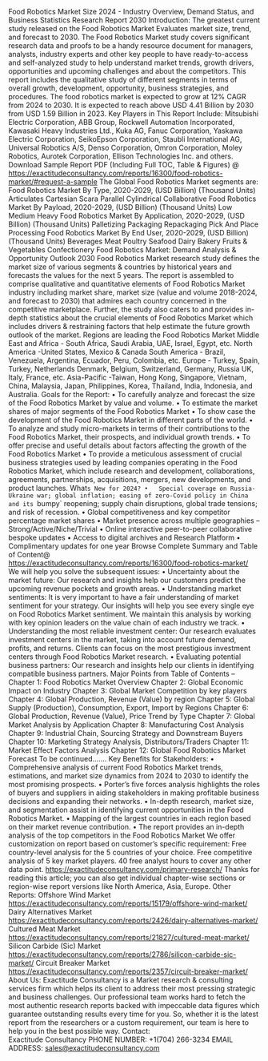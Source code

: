 Food Robotics Market Size 2024 - Industry Overview, Demand Status, and Business Statistics Research Report 2030 
Introduction:
The greatest current  study released on the Food Robotics Market Evaluates market size, trend, and forecast to 2030. The Food Robotics Market study covers significant research data and proofs to be a handy resource document for managers, analysts, industry experts and other key people to have ready-to-access and self-analyzed study to help understand market trends, growth drivers, opportunities and upcoming challenges and about the competitors. This report includes the qualitative study of different segments in terms of overall growth, development, opportunity, business strategies, and procedures. 
The food robotics market is expected to grow at 12% CAGR from 2024 to 2030. It is expected to reach above USD 4.41 Billion by 2030 from USD 1.59 Billion in 2023.
Key Players in This Report Include: 
Mitsubishi Electric Corporation, ABB Group, Rockwell Automation Incorporated, Kawasaki Heavy Industries Ltd., Kuka AG, Fanuc Corporation, Yaskawa Electric Corporation, SeikoEpson Corporation, Staubli International AG, Universal Robotics A/S, Denso Corporation, Omron Corporation, Moley Robotics, Aurotek Corporation, Ellison Technologies Inc. and others.
Download Sample Report PDF (Including Full TOC, Table & Figures) @ 
https://exactitudeconsultancy.com/reports/16300/food-robotics-market/#request-a-sample
The Global Food Robotics Market segments are:
Food Robotics Market By Type, 2020-2029, (USD Billion) (Thousand Units)
Articulates
Cartesian
Scara
Parallel
Cylindrical
Collaborative
Food Robotics Market By Payload, 2020-2029, (USD Billion) (Thousand Units)
Low
Medium
Heavy
Food Robotics Market By Application, 2020-2029, (USD Billion) (Thousand Units)
Palletizing
Packaging
Repackaging
Pick And Place
Processing
Food Robotics Market By End User, 2020-2029, (USD Billion) (Thousand Units)
Beverages
Meat
Poultry
Seafood
Dairy
Bakery
Fruits & Vegetables
Confectionery
Food Robotics Market: Demand Analysis & Opportunity Outlook 2030
Food Robotics Market research study defines the market size of various segments & countries by historical years and forecasts the values for the next 5 years. The report is assembled to comprise qualitative and quantitative elements of Food Robotics Market industry including market share, market size (value and volume 2018-2024, and forecast to 2030) that admires each country concerned in the competitive marketplace. Further, the study also caters to and provides in-depth statistics about the crucial elements of Food Robotics Market which includes drivers & restraining factors that help estimate the future growth outlook of the market.
Regions are leading the Food Robotics Market
Middle East and Africa - South Africa, Saudi Arabia, UAE, Israel, Egypt, etc.
North America -United States, Mexico & Canada
South America - Brazil, Venezuela, Argentina, Ecuador, Peru, Colombia, etc.
Europe - Turkey, Spain, Turkey, Netherlands Denmark, Belgium, Switzerland, Germany, Russia UK, Italy, France, etc.
Asia-Pacific -Taiwan, Hong Kong, Singapore, Vietnam, China, Malaysia, Japan, Philippines, Korea, Thailand, India, Indonesia, and Australia.
Goals for the Report:
•	To carefully analyze and forecast the size of the Food Robotics Market by value and volume.
•	To estimate the market shares of major segments of the Food Robotics Market 
•	To show case the development of the Food Robotics Market in different parts of the world.
•	To analyze and study micro-markets in terms of their contributions to the Food Robotics Market, their prospects, and individual growth trends.
•	To offer precise and useful details about factors affecting the growth of the Food Robotics Market 
•	To provide a meticulous assessment of crucial business strategies used by leading companies operating in the Food Robotics Market, which include research and development, collaborations, agreements, partnerships, acquisitions, mergers, new developments, and product launches.
What`s New for 2024?
•	Special coverage on Russia-Ukraine war; global inflation; easing of zero-Covid policy in China and its `bumpy` reopening; supply chain disruptions, global trade tensions; and risk of recession.
•	Global competitiveness and key competitor percentage market shares
•	Market presence across multiple geographies – Strong/Active/Niche/Trivial
•	Online interactive peer-to-peer collaborative bespoke updates
•	Access to digital archives and Research Platform
•	Complimentary updates for one year
Browse Complete Summary and Table of Content@  
https://exactitudeconsultancy.com/reports/16300/food-robotics-market/
We will help you solve the subsequent issues:
•	Uncertainty about the market future: Our research and insights help our customers predict the upcoming revenue pockets and growth areas.
•	Understanding market sentiments: It is very important to have a fair understanding of market sentiment for your strategy. Our insights will help you see every single eye on Food Robotics Market sentiment. We maintain this analysis by working with key opinion leaders on the value chain of each industry we track.
•	Understanding the most reliable investment center: Our research evaluates investment centers in the market, taking into account future demand, profits, and returns. Clients can focus on the most prestigious investment centers through Food Robotics Market research.
•	Evaluating potential business partners: Our research and insights help our clients in identifying compatible business partners.
Major Points from Table of Contents –
Chapter 1: Food Robotics Market Overview
Chapter 2: Global Economic Impact on Industry
Chapter 3: Global Market Competition by key players
Chapter 4: Global Production, Revenue (Value) by region
Chapter 5: Global Supply (Production), Consumption, Export, Import by Regions
Chapter 6: Global Production, Revenue (Value), Price Trend by Type
Chapter 7: Global Market Analysis by Application
Chapter 8: Manufacturing Cost Analysis
Chapter 9: Industrial Chain, Sourcing Strategy and Downstream Buyers
Chapter 10: Marketing Strategy Analysis, Distributors/Traders
Chapter 11: Market Effect Factors Analysis
Chapter 12: Global Food Robotics Market Forecast
To be continued…….
Key Benefits for Stakeholders:
•	Comprehensive analysis of current Food Robotics Market trends, estimations, and market size dynamics from 2024 to 2030 to identify the most promising prospects.
•	Porter’s five forces analysis highlights the roles of buyers and suppliers in aiding stakeholders in making profitable business decisions and expanding their networks.
•	In-depth research, market size, and segmentation assist in identifying current opportunities in the Food Robotics Market.
•	Mapping of the largest countries in each region based on their market revenue contribution.
•	The report provides an in-depth analysis of the top competitors in the Food Robotics Market
We offer customization on report based on customer’s specific requirement:
Free country-level analysis for the 5 countries of your choice.
Free competitive analysis of 5 key market players.
40 free analyst hours to cover any other data point.
https://exactitudeconsultancy.com/primary-research/
Thanks for reading this article; you can also get individual chapter-wise sections or region-wise report versions like North America, Asia, Europe.
Other Reports:
Offshore Wind Market
https://exactitudeconsultancy.com/reports/15179/offshore-wind-market/
Dairy Alternatives Market
https://exactitudeconsultancy.com/reports/2426/dairy-alternatives-market/
Cultured Meat Market
https://exactitudeconsultancy.com/reports/21827/cultured-meat-market/
Silicon Carbide (Sic) Market
https://exactitudeconsultancy.com/reports/2786/silicon-carbide-sic-market/
Circuit Breaker Market
https://exactitudeconsultancy.com/reports/2357/circuit-breaker-market/
About Us:
Exactitude Consultancy is a Market research & consulting services firm which helps its client to address their most pressing strategic and business challenges. Our professional team works hard to fetch the most authentic research reports backed with impeccable data figures which guarantee outstanding results every time for you. So, whether it is the latest report from the researchers or a custom requirement, our team is here to help you in the best possible way.
Contact:  
Exactitude Consultancy
PHONE NUMBER: +1(704) 266-3234
EMAIL ADDRESS: sales@exactitudeconsultancy.com
